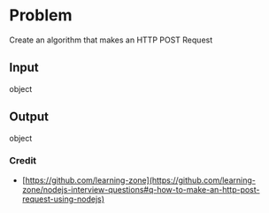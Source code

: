 # Problem

Create an algorithm that makes an HTTP POST Request

## Input

object

## Output

object

### Credit

* [https://github.com/learning-zone](https://github.com/learning-zone/nodejs-interview-questions#q-how-to-make-an-http-post-request-using-nodejs)

